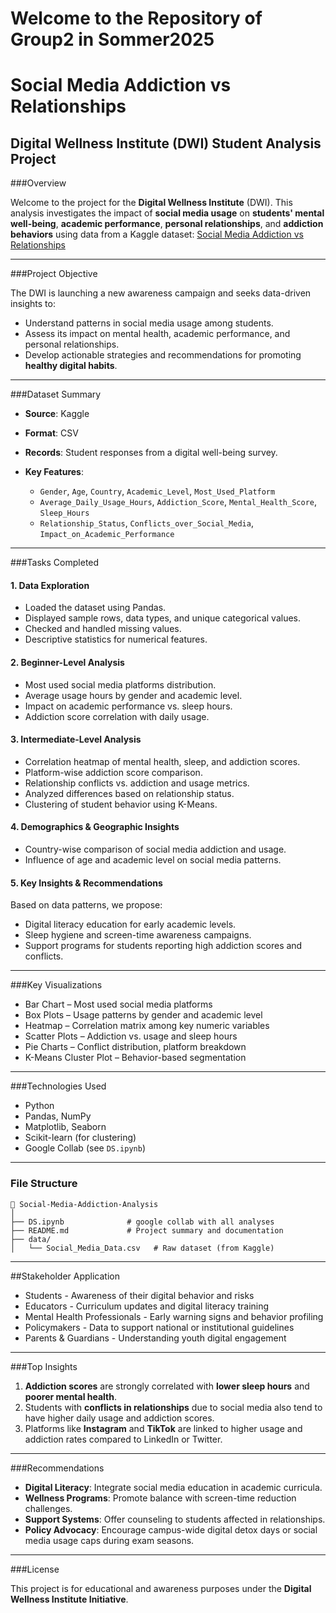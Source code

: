# Welcome to the Repository of Group2 in Sommer2025

# Social Media Addiction vs Relationships

## Digital Wellness Institute (DWI) Student Analysis Project

###Overview

Welcome to the project for the **Digital Wellness Institute** (DWI). This analysis investigates the impact of **social media usage** on **students' mental well-being**, **academic performance**, **personal relationships**, and **addiction behaviors** using data from a Kaggle dataset:
[Social Media Addiction vs Relationships](https://www.kaggle.com/datasets/adilshamim8/social-media-addiction-vs-relationships/data)

---

###Project Objective

The DWI is launching a new awareness campaign and seeks data-driven insights to:

* Understand patterns in social media usage among students.
* Assess its impact on mental health, academic performance, and personal relationships.
* Develop actionable strategies and recommendations for promoting **healthy digital habits**.

---

###Dataset Summary

* **Source**: Kaggle
* **Format**: CSV
* **Records**: Student responses from a digital well-being survey.
* **Key Features**:

  * `Gender`, `Age`, `Country`, `Academic_Level`, `Most_Used_Platform`
  * `Average_Daily_Usage_Hours`, `Addiction_Score`, `Mental_Health_Score`, `Sleep_Hours`
  * `Relationship_Status`, `Conflicts_over_Social_Media`, `Impact_on_Academic_Performance`

---

###Tasks Completed

#### 1. Data Exploration

* Loaded the dataset using Pandas.
* Displayed sample rows, data types, and unique categorical values.
* Checked and handled missing values.
* Descriptive statistics for numerical features.

#### 2. Beginner-Level Analysis

* Most used social media platforms distribution.
* Average usage hours by gender and academic level.
* Impact on academic performance vs. sleep hours.
* Addiction score correlation with daily usage.

#### 3. Intermediate-Level Analysis

* Correlation heatmap of mental health, sleep, and addiction scores.
* Platform-wise addiction score comparison.
* Relationship conflicts vs. addiction and usage metrics.
* Analyzed differences based on relationship status.
* Clustering of student behavior using K-Means.

#### 4. Demographics & Geographic Insights

* Country-wise comparison of social media addiction and usage.
* Influence of age and academic level on social media patterns.

#### 5. Key Insights & Recommendations

Based on data patterns, we propose:

* Digital literacy education for early academic levels.
* Sleep hygiene and screen-time awareness campaigns.
* Support programs for students reporting high addiction scores and conflicts.

---

###Key Visualizations

* Bar Chart               – Most used social media platforms
* Box Plots               – Usage patterns by gender and academic level
* Heatmap                 – Correlation matrix among key numeric variables
* Scatter Plots           – Addiction vs. usage and sleep hours
* Pie Charts              – Conflict distribution, platform breakdown
* K-Means Cluster Plot    – Behavior-based segmentation

---

###Technologies Used

* Python
* Pandas, NumPy
* Matplotlib, Seaborn
* Scikit-learn (for clustering)
* Google Collab (see `DS.ipynb`)

---

### File Structure

```
📁 Social-Media-Addiction-Analysis
│
├── DS.ipynb              # google collab with all analyses
├── README.md             # Project summary and documentation
├── data/
│   └── Social_Media_Data.csv   # Raw dataset (from Kaggle)
```

---

##Stakeholder	Application

* Students                        	- Awareness of their digital behavior and risks
* Educators                       	- Curriculum updates and digital literacy training
* Mental Health Professionals      	- Early warning signs and behavior profiling
* Policymakers                    	- Data to support national or institutional guidelines
* Parents & Guardians             	- Understanding youth digital engagement

---

###Top Insights

1. **Addiction scores** are strongly correlated with **lower sleep hours** and **poorer mental health**.
2. Students with **conflicts in relationships** due to social media also tend to have higher daily usage and addiction scores.
3. Platforms like **Instagram** and **TikTok** are linked to higher usage and addiction rates compared to LinkedIn or Twitter.

---

###Recommendations

* **Digital Literacy**: Integrate social media education in academic curricula.
* **Wellness Programs**: Promote balance with screen-time reduction challenges.
* **Support Systems**: Offer counseling to students affected in relationships.
* **Policy Advocacy**: Encourage campus-wide digital detox days or social media usage caps during exam seasons.

---

###License

This project is for educational and awareness purposes under the **Digital Wellness Institute Initiative**.

